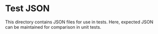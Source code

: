 Test JSON
=========

This directory contains JSON files for use in tests. Here, expected JSON can be
maintained for comparison in unit tests.